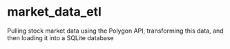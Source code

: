 # market_data_etl
Pulling stock market data using the Polygon API, transforming this data, and then loading it into a SQLite database
